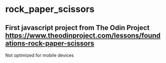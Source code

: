 # rock_paper_scissors
First javascript project from The Odin Project https://www.theodinproject.com/lessons/foundations-rock-paper-scissors
-------------------------------------
Not optimized for mobile devices
